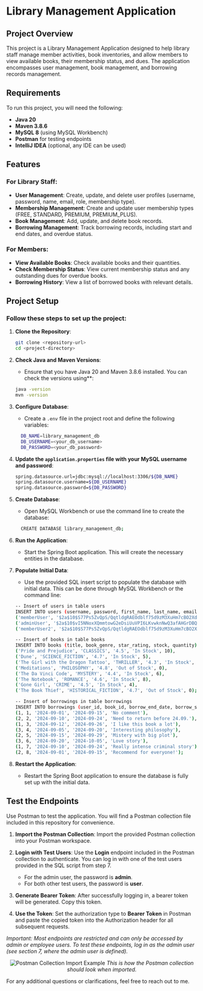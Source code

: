 # Library Management Application

## Project Overview

This project is a Library Management Application designed to help library staff manage member activities, book inventories, and allow members to view available books, their membership status, and dues. The application encompasses user management, book management, and borrowing records management.

## Requirements

To run this project, you will need the following:

- **Java 20**
- **Maven 3.8.6**
- **MySQL 8** (using MySQL Workbench)
- **Postman** for testing endpoints
- **IntelliJ IDEA** (optional, any IDE can be used)

## Features
### For Library Staff:
- **User Management**: Create, update, and delete user profiles (username, password, name, email, role, membership type).
- **Membership Management**: Create and update user membership types (FREE, STANDARD, PREMIUM, PREMIUM_PLUS).
- **Book Management**: Add, update, and delete book records.
- **Borrowing Management**: Track borrowing records, including start and end dates, and overdue status.
### For Members:
- **View Available Books**: Check available books and their quantities.
- **Check Membership Status**: View current membership status and any outstanding dues for overdue books.
- **Borrowing History**: View a list of borrowed books with relevant details.

## Project Setup

### Follow these steps to set up the project:

1. **Clone the Repository**:
   ```bash
   git clone <repository-url>
   cd <project-directory>
   
2. **Check Java and Maven Versions**: 
   - Ensure that you have Java 20 and Maven 3.8.6 installed. You can check the versions using**:
   ```bash
   java -version
   mvn -version

3. **Configure Database**:
   - Create a `.env` file in the project root and define the following variables:
   ```bash
     DB_NAME=library_management_db
     DB_USERNAME=<your_db_username>
     DB_PASSWORD=<your_db_password>
4. **Update the `application.properties` file with your MySQL username and password**:
   ```bash
   spring.datasource.url=jdbc:mysql://localhost:3306/${DB_NAME}
   spring.datasource.username=${DB_USERNAME}
   spring.datasource.password=${DB_PASSWORD}

5. **Create Database**:
   - Open MySQL Workbench or use the command line to create the database:
   ```bash
     CREATE DATABASE library_management_db;

7. **Run the Application**:
   - Start the Spring Boot application. This will create the necessary entities in the database.

8. **Populate Initial Data**: 
   - Use the provided SQL insert script to populate the database with initial data. This can be done through MySQL Workbench or the command line:
   ```bash
   -- Insert of users in table users
   INSERT INTO users (username, password, first_name, last_name, email, role, membership_type) VALUES
   ('memberUser', '$2a$10$S77Ps5ZvQpS/QqtldgRAEOdblf75d9zM3XuHm7cBO2XdG01K8gDVG', 'Member', 'User', 'member@example.com', 'MEMBER', 'PREMIUM'),
   ('adminUser', '$2a$10$vI5NNoxXQmmtowG2eDsiUuVPI6LKvwknNwQ3afAHGrDBQv8LWsbcC', 'Admin', 'User', 'admin@example.com', 'EMPLOYEE', 'PREMIUM_PLUS'),
   ('memberUser2', '$2a$10$S77Ps5ZvQpS/QqtldgRAEOdblf75d9zM3XuHm7cBO2XdG01K8gDVG', 'Member2', 'User2', 'member2@example.com', 'MEMBER', 'FREE');
   
   -- Insert of books in table books
   INSERT INTO books (title, book_genre, star_rating, stock, quantity) VALUES
   ('Pride and Prejudice', 'CLASSICS', '4.5', 'In Stock', 10),
   ('Dune', 'SCIENCE_FICTION', '4.7', 'In Stock', 5),
   ('The Girl with the Dragon Tattoo', 'THRILLER', '4.3', 'In Stock', 7),
   ('Meditations', 'PHILOSOPHY', '4.8', 'Out of Stock', 0),
   ('The Da Vinci Code', 'MYSTERY', '4.4', 'In Stock', 6),
   ('The Notebook', 'ROMANCE', '4.6', 'In Stock', 8),
   ('Gone Girl', 'CRIME', '4.5', 'In Stock', 4),
   ('The Book Thief', 'HISTORICAL_FICTION', '4.7', 'Out of Stock', 0);
   
   -- Insert of borrowings in table borrowings
   INSERT INTO borrowings (user_id, book_id, borrow_end_date, borrow_start_date, comments) VALUES
   (1, 1, '2024-09-01', '2024-09-15', 'No comment'),
   (2, 2, '2024-09-10', '2024-09-24', 'Need to return before 24.09.'),
   (1, 3, '2024-09-12', '2024-09-26', 'I like this book a lot'),
   (3, 4, '2024-09-05', '2024-09-20', 'Interesting philosophy'),
   (2, 5, '2024-09-15', '2024-09-29', 'Mistery with big plot'),
   (3, 6, '2024-09-20', '2024-10-05', 'Love story'),
   (1, 7, '2024-09-10', '2024-09-24', 'Really intense criminal story'),
   (2, 8, '2024-09-01', '2024-09-15', 'Recommend for everyone!');

9. **Restart the Application**:
   - Restart the Spring Boot application to ensure the database is fully set up with the initial data.
  
## Test the Endpoints

Use Postman to test the application. You will find a Postman collection file included in this repository for convenience.

1. **Import the Postman Collection**: Import the provided Postman collection into your Postman workspace.

2. **Login with Test Users**: Use the **Login** endpoint included in the Postman collection to authenticate. You can log in with one of the test users provided in the SQL script from step 7. 
   - For the admin user, the password is **admin**.
   - For both other test users, the password is **user**.

3. **Generate Bearer Token**: After successfully logging in, a bearer token will be generated. Copy this token.

4. **Use the Token**: Set the authorization type to **Bearer Token** in Postman and paste the copied token into the Authorization header for all subsequent requests. 

*Important: Most endpoints are restricted and can only be accessed by admin or employee users. To test these endpoints, log in as the admin user (see section 7, where the admin user is defined).*
<div align="center">
   
 ![Postman Collection Import Example](https://github.com/user-attachments/assets/4d81d861-937b-41c7-8abe-40acb5c05e25)
 *This is how the Postman collection should look when imported.*
 
</div>

For any additional questions or clarifications, feel free to reach out to me.
